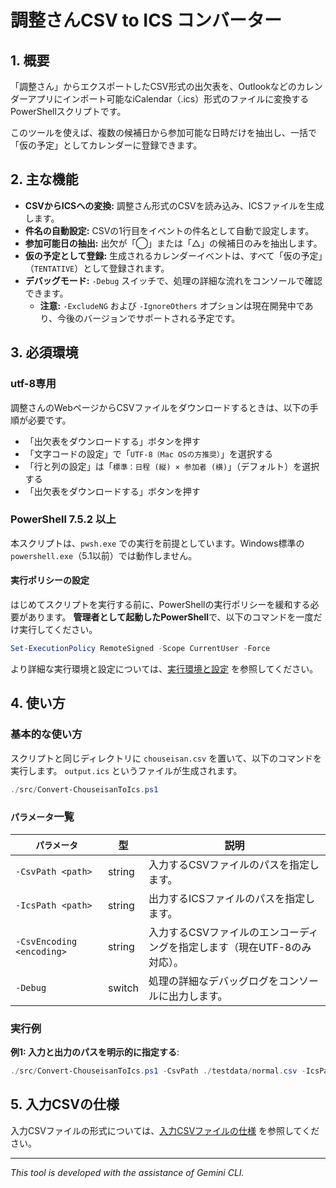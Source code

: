 # 調整さんCSV to ICS コンバーター

## 1. 概要

「調整さん」からエクスポートしたCSV形式の出欠表を、Outlookなどのカレンダーアプリにインポート可能なiCalendar（.ics）形式のファイルに変換するPowerShellスクリプトです。

このツールを使えば、複数の候補日から参加可能な日時だけを抽出し、一括で「仮の予定」としてカレンダーに登録できます。

## 2. 主な機能

- **CSVからICSへの変換:** 調整さん形式のCSVを読み込み、ICSファイルを生成します。
- **件名の自動設定:** CSVの1行目をイベントの件名として自動で設定します。
- **参加可能日の抽出:** 出欠が「◯」または「△」の候補日のみを抽出します。
- **仮の予定として登録:** 生成されるカレンダーイベントは、すべて「仮の予定」（`TENTATIVE`）として登録されます。
- **デバッグモード:** `-Debug` スイッチで、処理の詳細な流れをコンソールで確認できます。
  - **注意:** `-ExcludeNG` および `-IgnoreOthers` オプションは現在開発中であり、今後のバージョンでサポートされる予定です。

## 3. 必須環境

### utf-8専用

調整さんのWebページからCSVファイルをダウンロードするときは、以下の手順が必要です。

- 「出欠表をダウンロードする」ボタンを押す
- 「文字コードの設定」で「`UTF-8（Mac OSの方推奨）`」を選択する
- 「行と列の設定」は「`標準：日程 (縦) × 参加者 (横)`」（デフォルト）を選択する
- 「出欠表をダウンロードする」ボタンを押す

### PowerShell 7.5.2 以上

本スクリプトは、`pwsh.exe` での実行を前提としています。Windows標準の `powershell.exe`（5.1以前）では動作しません。

#### 実行ポリシーの設定

はじめてスクリプトを実行する前に、PowerShellの実行ポリシーを緩和する必要があります。
**管理者として起動したPowerShell**で、以下のコマンドを一度だけ実行してください。

```powershell
Set-ExecutionPolicy RemoteSigned -Scope CurrentUser -Force
```

より詳細な実行環境と設定については、[実行環境と設定](docs/environment.md) を参照してください。

## 4. 使い方

### 基本的な使い方

スクリプトと同じディレクトリに `chouseisan.csv` を置いて、以下のコマンドを実行します。
`output.ics` というファイルが生成されます。

```powershell
./src/Convert-ChouseisanToIcs.ps1
```

### `パラメータ`一覧

| `パラメータ`        | 型      | 説明                                                                  |
| ------------------ | ------- | --------------------------------------------------------------------- |
| `-CsvPath <path>`  | string  | 入力するCSVファイルのパスを指定します。                                 |
| `-IcsPath <path>`  | string  | 出力するICSファイルのパスを指定します。                                 |
| `-CsvEncoding <encoding>` | string  | 入力するCSVファイルのエンコーディングを指定します（現在UTF-8のみ対応）。 |
| `-Debug`           | switch  | 処理の詳細なデバッグログをコンソールに出力します。                      |

### 実行例

**例1: 入力と出力のパスを明示的に指定する**:

```powershell
./src/Convert-ChouseisanToIcs.ps1 -CsvPath ./testdata/normal.csv -IcsPath ./my-schedule.ics
```

## 5. 入力CSVの仕様

入力CSVファイルの形式については、[入力CSVファイルの仕様](docs/csv_specification.md) を参照してください。

---
*This tool is developed with the assistance of Gemini CLI.*
